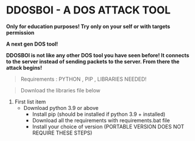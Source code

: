 # DDOSBOI - A DOS ATTACK TOOL
**Only for education purposes! Try only on your self or with targets permission**

**A next gen DOS tool!**

**DDOSBOI is not like any other DOS tool you have seen before! It connects to the server instead of sending packets to the server. From there the attack begins!**

> Requirements : PYTHON , PIP , LIBRARIES NEEDED!

> Download the libraries file below 

1. First list item
   - Download python 3.9 or above
     - Install pip (should be installed if python 3.9 + installed)
      - Download all the requirements with requirements.bat file
      - Install your choice of version (PORTABLE VERSION DOES NOT REQUIRE THESE STEPS)
      
